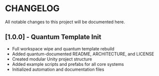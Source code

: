 # CHANGELOG

All notable changes to this project will be documented here.

## [1.0.0] - Quantum Template Init
- Full workspace wipe and quantum template rebuild
- Added quantum-documented README, ARCHITECTURE, and LICENSE
- Created modular Unity project structure
- Added example scripts and prefabs for all core systems
- Initialized automation and documentation files 